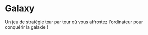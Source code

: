# Galaxy
Un jeu de stratégie tour par tour où vous affrontez l'ordinateur pour conquérir la galaxie !
